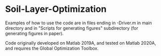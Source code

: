 # Soil-Layer-Optimization

Examples of how to use the code are in files ending in -Driver.m in main directory and in "Scripts for generating figures" subdirectory (for generating figures in paper).

Code originally developed on Matlab 2019A, and tested on Matlab 2020A, and requires the Global Optimization Toolbox. 
